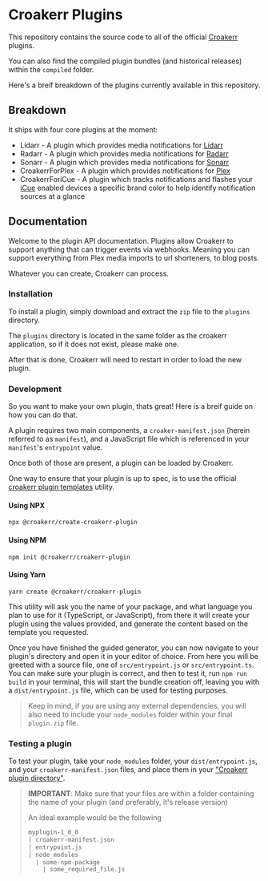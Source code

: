 # Croakerr Plugins

This repository contains the source code to all of the official [Croakerr](https://github.com/CroakerrApp/Croakerr) plugins.

You can also find the compiled plugin bundles (and historical releases) within the `compiled` folder.

Here's a breif breakdown of the plugins currently available in this repository.

## Breakdown

It ships with four core plugins at the moment:

- Lidarr - A plugin which provides media notifications for [Lidarr](https://lidarr.audio)
- Radarr - A plugin which provides media notifications for [Radarr](https://radarr.video)
- Sonarr - A plugin which provides media notifications for [Sonarr](https://sonarr.tv/)
- CroakerrForPlex - A plugin which provides notifications for [Plex](https://plex.tv)
- CroakerrForiCue - A plugin which tracks notifications and flashes your [iCue](https://www.corsair.com/uk/en/Categories/Products/CORSAIR-iCUE/c/Cor_Products_iCue_Compatibility) enabled devices a specific brand color to help identify notification sources at a glance

## Documentation

Welcome to the plugin API documentation. Plugins allow Croakerr to support anything that can trigger events via webhooks. Meaning you can support everything from Plex media imports to url shorteners, to blog posts.

Whatever you can create, Croakerr can process.

### Installation

To install a plugin, simply download and extract the `zip` file to the `plugins` directory.

The `plugins` directory is located in the same folder as the croakerr application, so if it does not exist, please make one.

After that is done, Croakerr will need to restart in order to load the new plugin.

### Development

So you want to make your own plugin, thats great! Here is a breif guide on how you can do that.

A plugin requires two main components, a `croaker-manifest.json` (herein referred to as `manifest`), and a JavaScript file which is referenced in your `manifest`'s `entrypoint` value.

Once both of those are present, a plugin can be loaded by Croakerr.

One way to ensure that your plugin is up to spec, is to use the official [croakerr plugin templates](https://www.npmjs.com/package/@croakerr/create-croakerr-plugin) utility.

#### Using NPX

```npx
npx @croakerr/create-croakerr-plugin
```

#### Using NPM

```npm
npm init @croakerr/croakerr-plugin
```

#### Using Yarn

```npm
yarn create @croakerr/croakerr-plugin
```

This utility will ask you the name of your package, and what language you plan to use for it (TypeScript, or JavaScript), from there it will create your plugin using the values provided, and generate the content based on the template you requested.

Once you have finished the guided generator, you can now navigate to your plugin's directory and open it in your editor of choice. From here you will be greeted with a source file, one of `src/entrypoint.js` or `src/entrypoint.ts`. You can make sure your plugin is correct, and then to test it, run `npm run build` in your terminal, this will start the bundle creation off, leaving you with a `dist/entrypoint.js` file, which can be used for testing purposes.

> Keep in mind, if you are using any external dependencies, you will also need to include your `node_modules` folder within your final `plugin.zip` file.

### Testing a plugin

To test your plugin, take your `node_modules` folder, your `dist/entrypoint.js`, and your `croakerr-manifest.json` files, and place them in your ["Croakerr plugin directory"](#installation).

> **IMPORTANT**: Make sure that your files are within a folder containing the name of your plugin (and preferably, it's release version)
>
> An ideal example would be the following
>
> ```txt
> myplugin-1_0_0
> | croakerr-manifest.json
> | entrypoint.js
> | node_modules
>   | some-npm-package
>     | some_required_file.js
> ```
